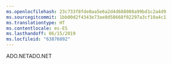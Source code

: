 ```yaml
---
ms.openlocfilehash: 23c733f8fde0aa5e6a2d4d688008a99bd1c2a4d9
ms.sourcegitcommit: 1bb00d2f4343e73ae8d58668f02297a3cf10a4c1
ms.translationtype: HT
ms.contentlocale: es-ES
ms.lasthandoff: 06/15/2019
ms.locfileid: "63876892"
---
```

<span data-ttu-id="23140-101">ADO.NET</span><span class="sxs-lookup"><span data-stu-id="23140-101">ADO.NET</span></span>